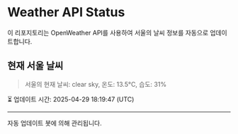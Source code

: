 
# Weather API Status

이 리포지토리는 OpenWeather API를 사용하여 서울의 날씨 정보를 자동으로 업데이트합니다.

## 현재 서울 날씨
> 서울의 현재 날씨: clear sky, 온도: 13.5°C, 습도: 31%

⏳ 업데이트 시간: 2025-04-29 18:19:47 (UTC)

---
자동 업데이트 봇에 의해 관리됩니다.
